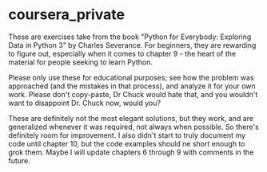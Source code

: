 # coursera_private

These are exercises take from the book "Python for Everybody: Exploring Data in Python 3" by Charles Severance. For beginners, they are rewarding to figure out, especially when it comes to chapter 9 - the heart of the material for people seeking to learn Python.

Please only use these for educational purposes; see how the problem was approached (and the mistakes in that process), and analyze it for your own work. Please don't copy-paste, Dr Chuck would hate that, and you wouldn't want to disappoint Dr. Chuck now, would you?

These are definitely not the most elegant solutions, but they work, and are generalized whenever it was required, not always when possible. So there's definitely room for improvement. I also didn't start to truly document my code until chapter 10, but the code examples should ne short enough to grok them. Maybe I will update chapters 6 through 9 with comments in the future. 

